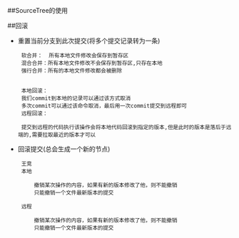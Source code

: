 ##SourceTree的使用

##回滚

 * 重置当前分支到此次提交(将多个提交记录转为一条)
        
        软合并：  所有本地文件修改会保存到暂存区
        混合合并：所有本地文件修改不会保存到暂存区,只存在本地
        强行合并：所有的本地文件修改都会被删除
        
        
        本地回滚：
        我们commit到本地的记录可以通过该方式取消
        多次commit可以通过该命令取消，最后用一次commit提交到远程即可
        远程回滚：
        
        提交到远程的代码执行该操作会将本地代码回滚到指定的版本,但是此时的版本是落后于远端的,需要拉取最近的版本才可以
        


 * 回滚提交(总会生成一个新的节点)
        
        
        王竞
        本地
            
            撤销某次操作的内容，如果有新的版本修改了他，则不能撤销
            只能撤销一个文件最新版本的提交
        
        远程
            
            撤销某次操作的内容，如果有新的版本修改了他，则不能撤销
            只能撤销一个文件最新版本的提交